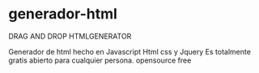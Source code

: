 # generador-html
DRAG AND DROP HTMLGENERATOR

Generador de html hecho en Javascript Html css y Jquery 
Es totalmente gratis abierto para cualquier persona. 
opensource free
